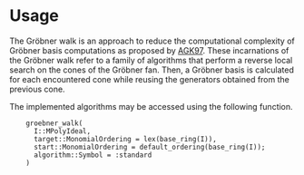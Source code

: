 # Usage

The Gröbner walk is an approach to reduce the computational complexity of Gröbner basis computations as proposed by [AGK97](@cite).
These incarnations of the Gröbner walk refer to a family of algorithms that perform a reverse local search on the cones of the Gröbner fan.
Then, a Gröbner basis is calculated for each encountered cone while reusing the generators obtained from the previous cone.

The implemented algorithms may be accessed using the following function.

```@docs
    groebner_walk(
      I::MPolyIdeal, 
      target::MonomialOrdering = lex(base_ring(I)),
      start::MonomialOrdering = default_ordering(base_ring(I));
      algorithm::Symbol = :standard
    )
```
    
